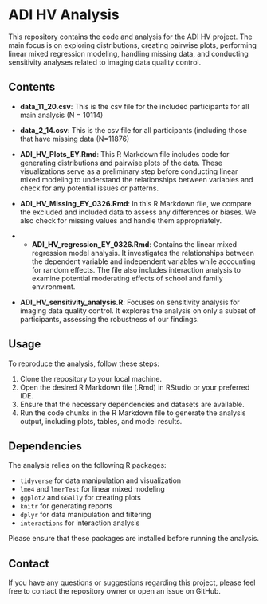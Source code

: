 # ADI HV Analysis

This repository contains the code and analysis for the ADI HV project. The main focus is on exploring distributions, creating pairwise plots, performing linear mixed regression modeling, handling missing data, and conducting sensitivity analyses related to imaging data quality control.

## Contents

- **data_11_20.csv**: This is the csv file for the included participants for all main analysis (N = 10114)
- **data_2_14.csv**: This is the csv file for all participants (including those that have missing data (N=11876) 

- **ADI_HV_Plots_EY.Rmd**: This R Markdown file includes code for generating distributions and pairwise plots of the data. These visualizations serve as a preliminary step before conducting linear mixed modeling to understand the relationships between variables and check for any potential issues or patterns.

- **ADI_HV_Missing_EY_0326.Rmd**: In this R Markdown file, we compare the excluded and included data to assess any differences or biases. We also check for missing values and handle them appropriately.

- - **ADI_HV_regression_EY_0326.Rmd**: Contains the linear mixed regression model analysis. It investigates the relationships between the dependent variable and independent variables while accounting for random effects. The file also includes interaction analysis to examine potential moderating effects of school and family environment.

- **ADI_HV_sensitivity_analysis.R**: Focuses on sensitivity analysis for imaging data quality control. It explores the analysis on only a subset of participants, assessing the robustness of our findings.

## Usage

To reproduce the analysis, follow these steps:

1. Clone the repository to your local machine.
2. Open the desired R Markdown file (.Rmd) in RStudio or your preferred IDE.
3. Ensure that the necessary dependencies and datasets are available.
4. Run the code chunks in the R Markdown file to generate the analysis output, including plots, tables, and model results.

## Dependencies

The analysis relies on the following R packages:

- `tidyverse` for data manipulation and visualization
- `lme4` and `lmerTest` for linear mixed modeling
- `ggplot2` and `GGally` for creating plots
- `knitr` for generating reports
- `dplyr` for data manipulation and filtering
- `interactions` for interaction analysis

Please ensure that these packages are installed before running the analysis.


## Contact

If you have any questions or suggestions regarding this project, please feel free to contact the repository owner or open an issue on GitHub.
